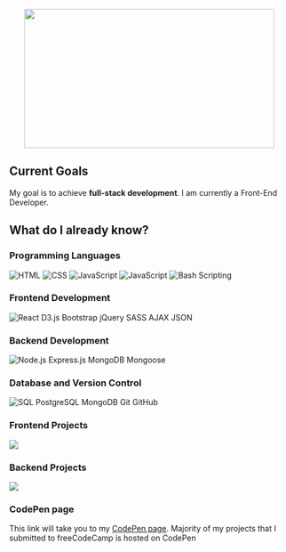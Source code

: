 <p align="center">
 <img src="https://github.com/Kutz-Dag/Kutz-Dag/assets/100941428/adf86281-b033-46ac-b16f-510586b0685d" width="450" height="250"/> 
</p>

<!-- full name is Kutbudien, but call me Kutz --->
## Current Goals

My goal is to achieve **full-stack development**.
I am currently a Front-End Developer. 

## What do I already know?

### Programming Languages

![HTML](https://img.shields.io/badge/-HTML-000?&logo=HTML)
![CSS](https://img.shields.io/badge/-CSS-000?&logo=CSS)
![JavaScript](https://img.shields.io/badge/-JavaScript-000?&logo=JavaScript)
![JavaScript](https://img.shields.io/badge/-JavaScript-000?&logo=JavaScript)
![Bash Scripting](https://img.shields.io/badge/-bash-000?&logo=bash)

### Frontend Development

![React](https://img.shields.io/badge/-React-000?&logo=React)
D3.js
Bootstrap
jQuery
SASS
AJAX
JSON

### Backend Development

![Node.js](https://img.shields.io/badge/-Node.js-000?&logo=node.js)
Express.js
MongoDB
Mongoose

### Database and Version Control

![SQL](https://img.shields.io/badge/-SQL-000?&logo=MySQL)
PostgreSQL
MongoDB
Git
GitHub

### Frontend Projects

[![](https://img.shields.io/badge/-🧬%20My%20Website-000)](#)

### Backend Projects

[![](https://img.shields.io/badge/-🌐%20Network%20Tools-000)](#)

### CodePen page
This link will take you to my [CodePen page](https://codepen.io/kutzz).
Majority of my projects that I submitted to freeCodeCamp is hosted on CodePen
<!---
Kutz-Dag/Kutz-Dag is a ✨ special ✨ repository because its `README.md` (this file) appears on your GitHub profile.
You can click the Preview link to take a look at your changes. I am not used to GitHub by the way. I really hope to find a place where I can learn how to use it better.
--->
